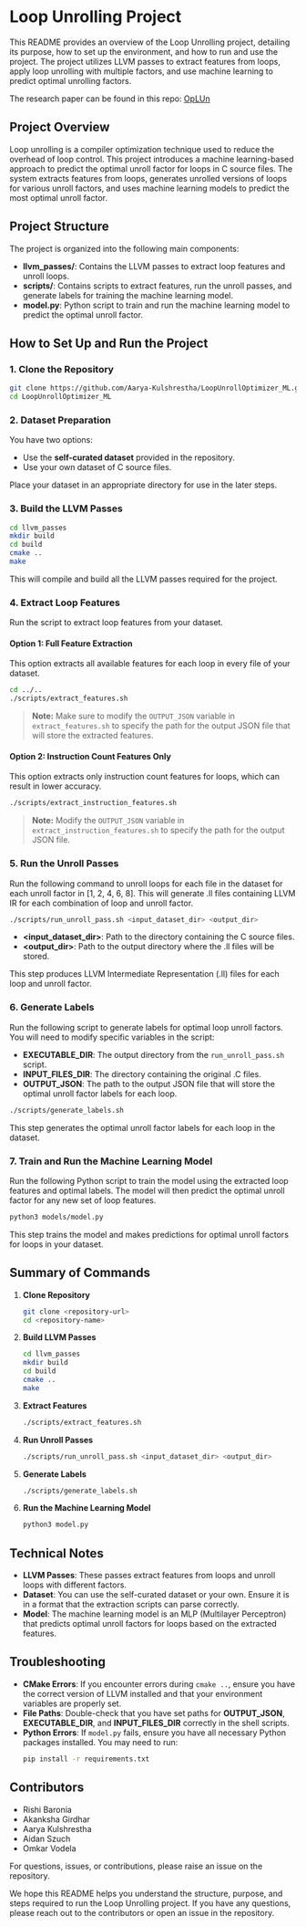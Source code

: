 # Loop Unrolling Project

This README provides an overview of the Loop Unrolling project, detailing its purpose, how to set up the environment, and how to run and use the project. The project utilizes LLVM passes to extract features from loops, apply loop unrolling with multiple factors, and use machine learning to predict optimal unrolling factors.

The research paper can be found in this repo: [OpLUn](https://github.com/Aarya-Kul/LoopUnrollOptimizer_ML/blob/main/OpLUn.pdf)

## Project Overview

Loop unrolling is a compiler optimization technique used to reduce the overhead of loop control. This project introduces a machine learning-based approach to predict the optimal unroll factor for loops in C source files. The system extracts features from loops, generates unrolled versions of loops for various unroll factors, and uses machine learning models to predict the most optimal unroll factor.

## Project Structure

The project is organized into the following main components:

- **llvm_passes/**: Contains the LLVM passes to extract loop features and unroll loops.
- **scripts/**: Contains scripts to extract features, run the unroll passes, and generate labels for training the machine learning model.
- **model.py**: Python script to train and run the machine learning model to predict the optimal unroll factor.

## How to Set Up and Run the Project

### 1. Clone the Repository

```bash
git clone https://github.com/Aarya-Kulshrestha/LoopUnrollOptimizer_ML.git
cd LoopUnrollOptimizer_ML
```

### 2. Dataset Preparation

You have two options:

- Use the **self-curated dataset** provided in the repository.
- Use your own dataset of C source files.

Place your dataset in an appropriate directory for use in the later steps.

### 3. Build the LLVM Passes

```bash
cd llvm_passes
mkdir build
cd build
cmake ..
make
```

This will compile and build all the LLVM passes required for the project.

### 4. Extract Loop Features

Run the script to extract loop features from your dataset.

#### Option 1: Full Feature Extraction

This option extracts all available features for each loop in every file of your dataset.

```bash
cd ../..
./scripts/extract_features.sh
```

> **Note:** Make sure to modify the `OUTPUT_JSON` variable in `extract_features.sh` to specify the path for the output JSON file that will store the extracted features.

#### Option 2: Instruction Count Features Only

This option extracts only instruction count features for loops, which can result in lower accuracy.

```bash
./scripts/extract_instruction_features.sh
```

> **Note:** Modify the `OUTPUT_JSON` variable in `extract_instruction_features.sh` to specify the path for the output JSON file.

### 5. Run the Unroll Passes

Run the following command to unroll loops for each file in the dataset for each unroll factor in [1, 2, 4, 6, 8]. This will generate .ll files containing LLVM IR for each combination of loop and unroll factor.

```bash
./scripts/run_unroll_pass.sh <input_dataset_dir> <output_dir>
```

- **\<input_dataset_dir>**: Path to the directory containing the C source files.
- **\<output_dir>**: Path to the output directory where the .ll files will be stored.

This step produces LLVM Intermediate Representation (.ll) files for each loop and unroll factor.

### 6. Generate Labels

Run the following script to generate labels for optimal loop unroll factors. You will need to modify specific variables in the script:

- **EXECUTABLE_DIR**: The output directory from the `run_unroll_pass.sh` script.
- **INPUT_FILES_DIR**: The directory containing the original .C files.
- **OUTPUT_JSON**: The path to the output JSON file that will store the optimal unroll factor labels for each loop.

```bash
./scripts/generate_labels.sh
```

This step generates the optimal unroll factor labels for each loop in the dataset.

### 7. Train and Run the Machine Learning Model

Run the following Python script to train the model using the extracted loop features and optimal labels. The model will then predict the optimal unroll factor for any new set of loop features.

```bash
python3 models/model.py
```

This step trains the model and makes predictions for optimal unroll factors for loops in your dataset.

## Summary of Commands

1. **Clone Repository**
   ```bash
   git clone <repository-url>
   cd <repository-name>
   ```

2. **Build LLVM Passes**
   ```bash
   cd llvm_passes
   mkdir build
   cd build
   cmake ..
   make
   ```

3. **Extract Features**
   ```bash
   ./scripts/extract_features.sh
   ```

4. **Run Unroll Passes**
   ```bash
   ./scripts/run_unroll_pass.sh <input_dataset_dir> <output_dir>
   ```

5. **Generate Labels**
   ```bash
   ./scripts/generate_labels.sh
   ```

6. **Run the Machine Learning Model**
   ```bash
   python3 model.py
   ```

## Technical Notes

- **LLVM Passes**: These passes extract features from loops and unroll loops with different factors.
- **Dataset**: You can use the self-curated dataset or your own. Ensure it is in a format that the extraction scripts can parse correctly.
- **Model**: The machine learning model is an MLP (Multilayer Perceptron) that predicts optimal unroll factors for loops based on the extracted features.

## Troubleshooting

- **CMake Errors**: If you encounter errors during `cmake ..`, ensure you have the correct version of LLVM installed and that your environment variables are properly set.
- **File Paths**: Double-check that you have set paths for **OUTPUT_JSON**, **EXECUTABLE_DIR**, and **INPUT_FILES_DIR** correctly in the shell scripts.
- **Python Errors**: If `model.py` fails, ensure you have all necessary Python packages installed. You may need to run:
  ```bash
  pip install -r requirements.txt
  ```

## Contributors

- Rishi Baronia
- Akanksha Girdhar
- Aarya Kulshrestha
- Aidan Szuch
- Omkar Vodela

For questions, issues, or contributions, please raise an issue on the repository.

We hope this README helps you understand the structure, purpose, and steps required to run the Loop Unrolling project. If you have any questions, please reach out to the contributors or open an issue in the repository.
